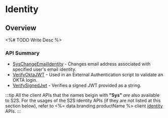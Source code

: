 # Identity
## Overview


<%# TODO Write Desc %>

### API Summary

* [SysChangeEmailIdentity](/api/s2s/identity/syschangeemailidentity) - Changes email address associated with specified user's email identity.
* [VerifyOktaJWT](/api/s2s/identity/verifyoktajwt) - Used in an External Authentication script to validate an OKTA login.
* [VerifySignedJwt](/api/s2s/identity/verifysignedjwt) - Verifies a signed JWT provided as a string.

:::tip
All the client APIs that the names beigin with <strong>"Sys"</strong> <em>are</em> also available to S2S. 
For the usages of the S2S identity APIs (if they are not listed at this section below),
refer to <%= data.branding.productName %> client [identity](/api/capi/identity) APIs.
:::


<DocCardList />